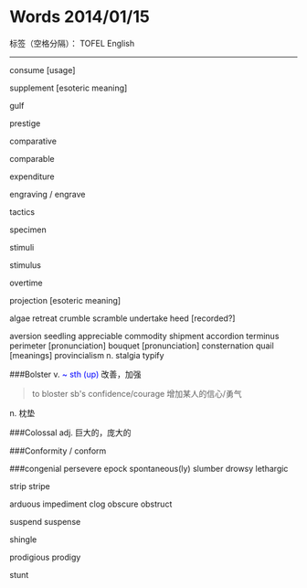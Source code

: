 # Words 2014/01/15

标签（空格分隔）： TOFEL English

---

consume [usage]

supplement [esoteric meaning]

gulf

prestige

comparative

comparable

expenditure

engraving / engrave

tactics

specimen

stimuli

stimulus

overtime

projection [esoteric meaning]

algae
retreat
crumble
scramble
undertake
heed [recorded?]

aversion
seedling
appreciable
commodity
shipment
accordion
terminus
perimeter [pronunciation]
bouquet [pronunciation]
consternation
quail [meanings]
provincialism
n. stalgia
typify

###Bolster
v. <span style="color:blue">~ sth (up)</span> 改善，加强
> to bloster sb's confidence/courage 增加某人的信心/勇气

n. 枕垫

###Colossal
adj. 巨大的，庞大的

###Conformity / conform


###congenial
persevere
epock
spontaneous(ly)
slumber
drowsy
lethargic

strip
stripe

arduous
impediment
clog
obscure
obstruct

suspend
suspense

shingle

prodigious
prodigy

stunt




